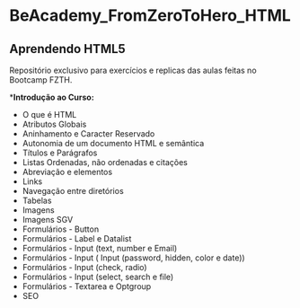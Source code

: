 

# BeAcademy_FromZeroToHero_HTML
## Aprendendo HTML5
Repositório exclusivo para exercícios e replicas das aulas feitas no Bootcamp FZTH.

*__Introdução ao Curso:__

* O que é HTML
* Atributos Globais
* Aninhamento e Caracter Reservado
* Autonomia de um documento HTML e semântica
* Títulos e Parágrafos
* Listas Ordenadas, não ordenadas e citações
* Abreviação e elementos
* Links
* Navegação entre diretórios
* Tabelas
* Imagens
* Imagens SGV
* Formulários - Button
* Formulários - Label e Datalist
* Formulários - Input (text, number e Email)
* Formulários - Input ( Input (password, hidden, color e date))
* Formulários - Input (check, radio)
* Formulários - Input (select, search e file)
* Formulários - Textarea e Optgroup
* SEO

